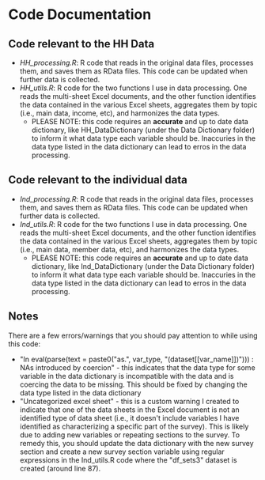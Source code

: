 # Code Documentation

## Code relevant to the HH Data

* _HH_processing.R_: R code that reads in the original data files, processes them, and saves them as RData files. This code can be updated when further data is collected.
* _HH_utils.R_: R code for the two functions I use in data processing. One reads the multi-sheet Excel documents, and the other function identifies the data contained in the various Excel sheets, aggregates them by topic (i.e., main data, income, etc), and harmonizes the data types.
  * PLEASE NOTE: this code requires an __accurate__ and up to date data dictionary, like HH_DataDictionary (under the Data Dictionary folder) to inform it what data type each variable should be. Inaccuries in the data type listed in the data dictionary can lead to erros in the data processing.

## Code relevant to the individual data
* _Ind_processing.R_: R code that reads in the original data files, processes them, and saves them as RData files. This code can be updated when further data is collected.
* _Ind_utils.R_: R code for the two functions I use in data processing. One reads the multi-sheet Excel documents, and the other function identifies the data contained in the various Excel sheets, aggregates them by topic (i.e., main data, member data, etc), and harmonizes the data types.
  * PLEASE NOTE: this code requires an __accurate__ and up to date data dictionary, like Ind_DataDictionary (under the Data Dictionary folder) to inform it what data type each variable should be. Inaccuries in the data type listed in the data dictionary can lead to erros in the data processing.

## Notes
There are a few errors/warnings that you should pay attention to while using this code:
* "In eval(parse(text = paste0("as.", var_type, "(dataset[[var_name]])"))) :
  NAs introduced by coercion" - this indicates that the data type for some variable in the data dictionary is incompatible with the data and is coercing the data to be missing. This should be fixed by changing the data type listed in the data dictionary
* "Uncategorized excel sheet" - this is a custom warning I created to indicate that one of the data sheets in the Excel document is not an identified type of data sheet (i.e., it doesn't include variables I have identified as characterizing a specific part of the survey). This is likely due to adding new variables or repeating sections to the survey. To remedy this, you should update the data dictionary with the new survey section and create a new survey section variable using regular expressions in the Ind_utils.R code where the "df_sets3" dataset is created (around line 87).
